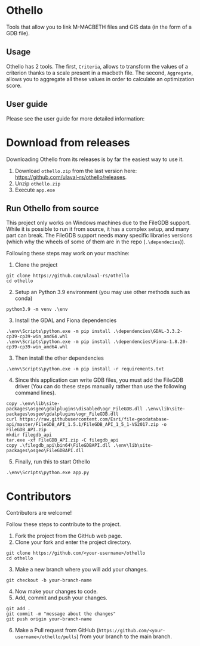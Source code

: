 # Othello
Tools that allow you to link M-MACBETH files and GIS data (in the form of a GDB file).

## Usage
Othello has 2 tools.
The first, `Criteria`, allows to transform the values of a criterion thanks to a scale present in a macbeth file.
The second, `Aggregate`, allows you to aggregate all these values in order to calculate an optimization score.


## User guide
Please see the user guide for more detailed information:

# Download from releases
Downloading Othello from its releases is by far the easiest way to use it.
1. Download `othello.zip` from the last version here: https://github.com/ulaval-rs/othello/releases.
2. Unzip `othello.zip`
3. Execute `app.exe`


## Run Othello from source
This project only works on Windows machines due to the FileGDB support.
While it is possible to run it from source, it has a complex setup, and many part can break.
The FileGDB support needs many specific libraries versions (which why the wheels of some of them are in the repo (`.\dependecies`)).

Following these steps may work on your machine:
1. Clone the project 
```shell
git clone https://github.com/ulaval-rs/othello
cd othello
```
2. Setup an Python 3.9 environment (you may use other methods such as conda)
```shell
python3.9 -m venv .\env
```
3. Install the GDAL and Fiona dependencies
```shell
.\env\Scripts\python.exe -m pip install .\dependencies\GDAL-3.3.2-cp39-cp39-win_amd64.whl
.\env\Scripts\python.exe -m pip install .\dependencies\Fiona-1.8.20-cp39-cp39-win_amd64.whl
```
3. Then install the other dependencies
```shell
.\env\Scripts\python.exe -m pip install -r requirements.txt
```
4. Since this application can write GDB files, you must add the FileGDB driver 
   (You can do these steps manually rather than use the following command lines).
```shell
copy .\env\lib\site-packages\osgeo\gdalplugins\disabled\ogr_FileGDB.dll .\env\lib\site-packages\osgeo\gdalplugins\ogr_FileGDB.dll
curl https://raw.githubusercontent.com/Esri/file-geodatabase-api/master/FileGDB_API_1.5.1/FileGDB_API_1_5_1-VS2017.zip -o FileGDB_API.zip
mkdir filegdb_api
tar.exe -xf FileGDB_API.zip -C filegdb_api
copy .\filegdb_api\bin64\FileGDBAPI.dll .\env\lib\site-packages\osgeo\FileGDBAPI.dll
```
5. Finally, run this to start Othello
```shell
.\env\Scripts\python.exe app.py
```


# Contributors
Contributors are welcome!

Follow these steps to contribute to the project.

1. Fork the project from the GitHub web page.
2. Clone your fork and enter the project directory.
```shell
git clone https://github.com/<your-username>/othello
cd othello
```
3. Make a new branch where you will add your changes.
```shell
git checkout -b your-branch-name
```
4. Now make your changes to code.
5. Add, commit and push your changes.
```shell
git add .
git commit -m "message about the changes"
git push origin your-branch-name
```
6. Make a Pull request from GitHub (`https://github.com/<your-username>/othello/pulls`)
from your branch to the main branch.
